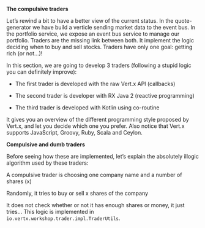 **The compulsive traders**

Let’s rewind a bit to have a better view of the current status. In the quote-generator we have build a verticle sending market data to the event bus. In the portfolio service, we expose an event bus service to manage our portfolio. Traders are the missing link between both. It implement the logic deciding when to buy and sell stocks. Traders have only one goal: getting rich (or not…​)!

In this section, we are going to develop 3 traders (following a stupid logic you can definitely improve):

* The first trader is developed with the raw Vert.x API (callbacks)

* The second trader is developer with RX Java 2 (reactive programming)

* The third trader is developed with Kotlin using co-routine

It gives you an overview of the different programming style proposed by Vert.x, and let you decide which one you prefer. Also notice that Vert.x supports JavaScript, Groovy, Ruby, Scala and Ceylon.

**Compulsive and dumb traders**

Before seeing how these are implemented, let’s explain the absolutely illogic algorithm used by these traders:

A compulsive trader is choosing one company name and a number of shares (x)

Randomly, it tries to buy or sell x shares of the company

It does not check whether or not it has enough shares or money, it just tries…​ This logic is implemented in ``io.vertx.workshop.trader.impl.TraderUtils``.